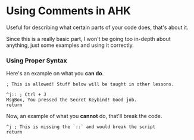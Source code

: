 # Using Comments in AHK
Useful for describing what certain parts of your code does, that's about it.

Since this is a really basic part, I won't be going too in-depth about anything, just some examples and using it correctly.

### Using Proper Syntax
Here's an example on what you **can do**.
```ahk
; This is allowed! Stuff below will be taught in other lessons.

^j:: ; Ctrl + J
MsgBox, You pressed the Secret Keybind! Good job.
return
```

Now, an example of what you **cannot** do, that'll break the code.
```ahk
^j ; This is missing the `::` and would break the script
return
```
